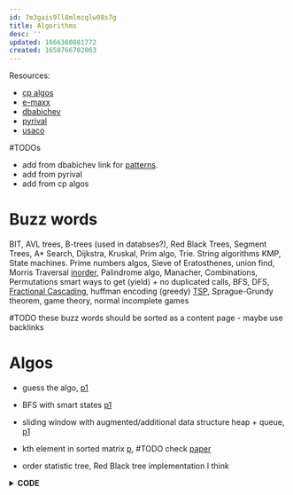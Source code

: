 ```yaml
---
id: 7m3gais9ll8mlmzqlw08s7g
title: Algorithms
desc: ''
updated: 1666360881772
created: 1658766702063
---
```



Resources:
- [cp algos](https://cp-algorithms.com/)
- [e-maxx](https://github.com/e-maxx-eng/e-maxx-eng)
- [dbabichev](https://flykiller.github.io/)
- [pyrival](https://github.com/ngocuong0105/PyRival)
- [usaco](https://usaco.guide/CPH.pdf)

#TODOs 
- add from dbabichev link for [patterns](https://flykiller.github.io/coding%20ideas/).
- add from pyrival
- add from cp algos
# Buzz words
BIT, AVL trees, B-trees (used in databses?), Red Black Trees, Segment Trees, A* Search, Dijkstra, Kruskal, Prim algo, Trie. String algorithms KMP, State machines. Prime numbers algos, Sieve of Eratosthenes, union find, Morris Traversal [inorder](https://leetcode.com/problems/binary-tree-inorder-traversal/), Palindrome algo, Manacher, Combinations, Permutations smart ways to get (yield) + no duplicated calls, BFS, DFS, [Fractional Cascading](https://en.wikipedia.org/wiki/Fractional_cascading), huffman encoding (greedy)
[TSP](https://leetcode.com/problems/find-the-shortest-superstring/), Sprague-Grundy theorem, game theory, normal incomplete games

#TODO
these buzz words should be sorted as a content page - maybe use backlinks

# Algos


- guess the algo, [p1](https://leetcode.com/problems/shortest-path-with-alternating-colors/)

- BFS with smart states [p1](https://leetcode.com/problems/shortest-path-visiting-all-nodes/)

- sliding window with augmented/additional data structure heap + queue, [p1](https://leetcode.com/problems/longest-continuous-subarray-with-absolute-diff-less-than-or-equal-to-limit/)


- kth element in sorted matrix [p](https://leetcode.com/problems/kth-smallest-element-in-a-sorted-matrix/), #TODO check
[paper](https://github.com/ngocuong0105/dendron-wiki/blob/main/vault/assets/files/Engineering/X%2BY.pdf)

- order statistic tree, Red Black tree implementation I think

<details>
<summary> <b>CODE</b> </summary>

```Python
from sortedcontainers import SortedList
sl.add(num)
sl.bisect_left(num) # get order statistic
sl.remove(num)
```
</details>
